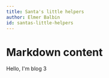 ```yaml
---
title: Santa's little helpers
author: Elmer Balbin
id: santas-little-helpers
---
```


# Markdown content
Hello, I'm blog 3